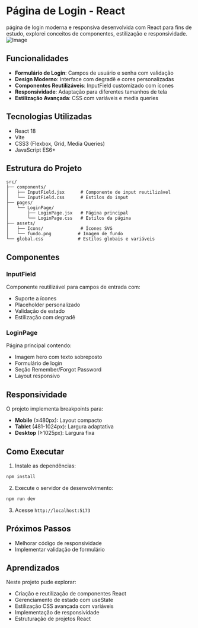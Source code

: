 # Página de Login - React

página de login moderna e responsiva desenvolvida com React para fins de estudo, explorei conceitos de componentes, estilização e responsividade.
![Image](https://github.com/user-attachments/assets/a5533fc3-c510-467c-bc4e-682369c77959)

## Funcionalidades

- **Formulário de Login**: Campos de usuário e senha com validação
- **Design Moderno**: Interface com degradê e cores personalizadas
- **Componentes Reutilizáveis**: InputField customizado com ícones
- **Responsividade**: Adaptação para diferentes tamanhos de tela
- **Estilização Avançada**: CSS com variáveis e media queries

## Tecnologias Utilizadas

- React 18
- Vite
- CSS3 (Flexbox, Grid, Media Queries)
- JavaScript ES6+

## Estrutura do Projeto

```
src/
├── components/
│   ├── InputField.jsx      # Componente de input reutilizável
│   └── InputField.css      # Estilos do input
├── pages/
│   └── LoginPage/
│       ├── LoginPage.jsx   # Página principal
│       └── LoginPage.css   # Estilos da página
├── assets/
│   ├── Icons/              # Ícones SVG
│   └── fundo.png          # Imagem de fundo
└── global.css             # Estilos globais e variáveis
```

## Componentes

### InputField
Componente reutilizável para campos de entrada com:
- Suporte a ícones
- Placeholder personalizado
- Validação de estado
- Estilização com degradê

### LoginPage
Página principal contendo:
- Imagem hero com texto sobreposto
- Formulário de login
- Seção Remember/Forgot Password
- Layout responsivo

## Responsividade

O projeto implementa breakpoints para:
- **Mobile** (≤480px): Layout compacto
- **Tablet** (481-1024px): Largura adaptativa
- **Desktop** (≥1025px): Largura fixa

## Como Executar

1. Instale as dependências:
```bash
npm install
```

2. Execute o servidor de desenvolvimento:
```bash
npm run dev
```

3. Acesse `http://localhost:5173`

## Próximos Passos

- Melhorar código de responsividade 
- Implementar validação de formulário


## Aprendizados

Neste projeto pude explorar:
- Criação e reutilização de componentes React
- Gerenciamento de estado com useState
- Estilização CSS avançada com variáveis
- Implementação de responsividade
- Estruturação de projetos React
